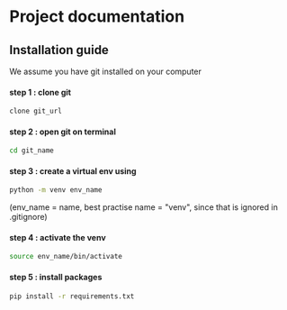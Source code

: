# Project documentation

## Installation guide

We assume you have git installed on your computer

#### step 1 : clone git
```bash
clone git_url
```

#### step 2 : open git on terminal
```bash
cd git_name
```

#### step 3 : create a virtual env using
```bash
python -m venv env_name
```
(env_name = name, best practise name = "venv", since that is ignored in .gitignore)

#### step 4 : activate the venv
```bash
source env_name/bin/activate
```

#### step 5 : install packages
```bash
pip install -r requirements.txt
```